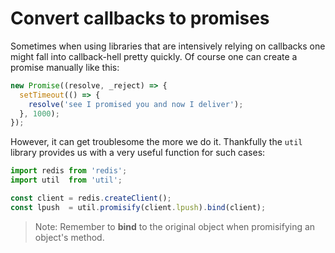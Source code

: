# Convert callbacks to promises

Sometimes when using libraries that are intensively relying on callbacks one might fall into callback-hell pretty
quickly. Of course one can create a promise manually like this:

```javascript
new Promise((resolve, _reject) => {
  setTimeout(() => {
    resolve('see I promised you and now I deliver');
  }, 1000);
});
```

However, it can get troublesome the more we do it. Thankfully the `util` library provides us with a very useful function for such cases:

```javascript
import redis from 'redis';
import util  from 'util';

const client = redis.createClient();
const lpush  = util.promisify(client.lpush).bind(client);
```

> Note: Remember to **bind** to the original object when promisifying an object's method.
